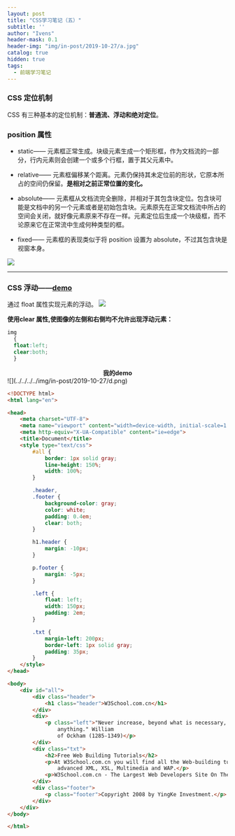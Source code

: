 ```yaml
---
layout: post
title: "CSS学习笔记（五）"
subtitle: ''
author: "Ivens"
header-mask: 0.1
header-img: "img/in-post/2019-10-27/a.jpg"
catalog: true
hidden: true
tags:
  - 前端学习笔记
---
```

### CSS 定位机制
CSS 有三种基本的定位机制：**普通流、浮动和绝对定位**。

### position 属性
- static——
元素框正常生成。块级元素生成一个矩形框，作为文档流的一部分，行内元素则会创建一个或多个行框，置于其父元素中。

- relative——
元素框偏移某个距离。元素仍保持其未定位前的形状，它原本所占的空间仍保留。**是相对之前正常位置的变化。**

- absolute——
元素框从文档流完全删除，并相对于其包含块定位。包含块可能是文档中的另一个元素或者是初始包含块。元素原先在正常文档流中所占的空间会关闭，就好像元素原来不存在一样。元素定位后生成一个块级框，而不论原来它在正常流中生成何种类型的框。

- fixed——
元素框的表现类似于将 position 设置为 absolute，不过其包含块是视窗本身。

![](../../../../img/in-post/2019-10-27/c.png)

<hr>

### CSS 浮动——[demo][1]
通过 float 属性实现元素的浮动。
![](../../../../img/in-post/2019-10-27/d.gif)

**使用clear 属性,使图像的左侧和右侧均不允许出现浮动元素：**
```css
img
  {
  float:left;
  clear:both;
  }
```

<center><strong>我的demo</strong></center>
![](../../../../img/in-post/2019-10-27/d.png)

```html
<!DOCTYPE html>
<html lang="en">

<head>
    <meta charset="UTF-8">
    <meta name="viewport" content="width=device-width, initial-scale=1.0">
    <meta http-equiv="X-UA-Compatible" content="ie=edge">
    <title>Document</title>
    <style type="text/css">
        #all {
            border: 1px solid gray;
            line-height: 150%;
            width: 100%;
        }

        .header,
        .footer {
            background-color: gray;
            color: white;
            padding: 0.4em;
            clear: both;
        }

        h1.header {
            margin: -10px;
        }

        p.footer {
            margin: -5px;
        }

        .left {
            float: left;
            width: 150px;
            padding: 2em;
        }

        .txt {
            margin-left: 200px;
            border-left: 1px solid gray;
            padding: 35px;
        }
    </style>
</head>

<body>
    <div id="all">
        <div class="header">
            <h1 class="header">W3School.com.cn</h1>
        </div>
        <div>
            <p class="left">"Never increase, beyond what is necessary, the number of entities required to explain
                anything." William
                of Ockham (1285-1349)</p>
        </div>
        <div class="txt">
            <h2>Free Web Building Tutorials</h2>
            <p>At W3School.com.cn you will find all the Web-building tutorials you need, from basic HTML and XHTML to
                advanced XML, XSL, Multimedia and WAP.</p>
            <p>W3School.com.cn - The Largest Web Developers Site On The Net!</p>
        </div>
        <div class="footer">
            <p class="footer">Copyright 2008 by YingKe Investment.</p>
        </div>
    </div>
</body>

</html>
```

[1]:https://www.w3school.com.cn/tiy/t.asp?f=csse_float6



